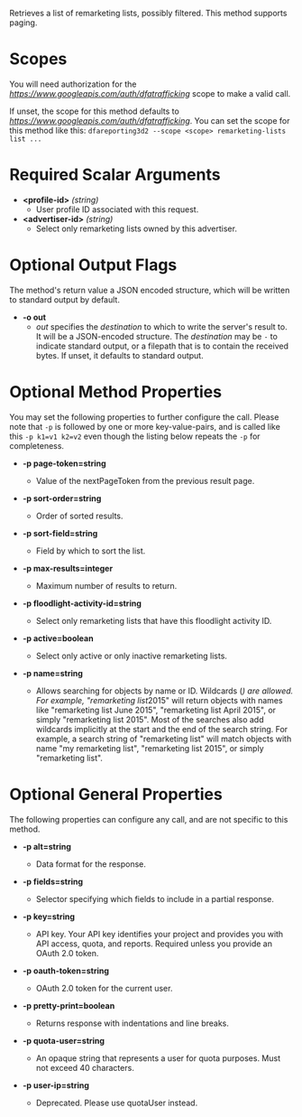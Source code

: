 Retrieves a list of remarketing lists, possibly filtered. This method supports paging.
# Scopes

You will need authorization for the *https://www.googleapis.com/auth/dfatrafficking* scope to make a valid call.

If unset, the scope for this method defaults to *https://www.googleapis.com/auth/dfatrafficking*.
You can set the scope for this method like this: `dfareporting3d2 --scope <scope> remarketing-lists list ...`
# Required Scalar Arguments
* **&lt;profile-id&gt;** *(string)*
    - User profile ID associated with this request.
* **&lt;advertiser-id&gt;** *(string)*
    - Select only remarketing lists owned by this advertiser.

# Optional Output Flags

The method's return value a JSON encoded structure, which will be written to standard output by default.

* **-o out**
    - *out* specifies the *destination* to which to write the server's result to.
      It will be a JSON-encoded structure.
      The *destination* may be `-` to indicate standard output, or a filepath that is to contain the received bytes.
      If unset, it defaults to standard output.
# Optional Method Properties

You may set the following properties to further configure the call. Please note that `-p` is followed by one 
or more key-value-pairs, and is called like this `-p k1=v1 k2=v2` even though the listing below repeats the
`-p` for completeness.

* **-p page-token=string**
    - Value of the nextPageToken from the previous result page.

* **-p sort-order=string**
    - Order of sorted results.

* **-p sort-field=string**
    - Field by which to sort the list.

* **-p max-results=integer**
    - Maximum number of results to return.

* **-p floodlight-activity-id=string**
    - Select only remarketing lists that have this floodlight activity ID.

* **-p active=boolean**
    - Select only active or only inactive remarketing lists.

* **-p name=string**
    - Allows searching for objects by name or ID. Wildcards (*) are allowed. For example, &#34;remarketing list*2015&#34; will return objects with names like &#34;remarketing list June 2015&#34;, &#34;remarketing list April 2015&#34;, or simply &#34;remarketing list 2015&#34;. Most of the searches also add wildcards implicitly at the start and the end of the search string. For example, a search string of &#34;remarketing list&#34; will match objects with name &#34;my remarketing list&#34;, &#34;remarketing list 2015&#34;, or simply &#34;remarketing list&#34;.

# Optional General Properties

The following properties can configure any call, and are not specific to this method.

* **-p alt=string**
    - Data format for the response.

* **-p fields=string**
    - Selector specifying which fields to include in a partial response.

* **-p key=string**
    - API key. Your API key identifies your project and provides you with API access, quota, and reports. Required unless you provide an OAuth 2.0 token.

* **-p oauth-token=string**
    - OAuth 2.0 token for the current user.

* **-p pretty-print=boolean**
    - Returns response with indentations and line breaks.

* **-p quota-user=string**
    - An opaque string that represents a user for quota purposes. Must not exceed 40 characters.

* **-p user-ip=string**
    - Deprecated. Please use quotaUser instead.
